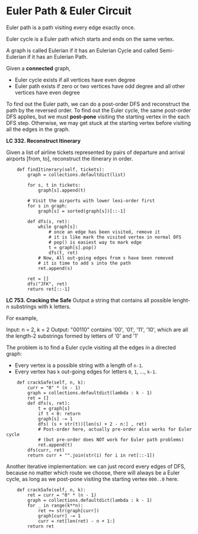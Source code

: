 # Euler Path & Euler Circuit

Euler path is a path visiting every edge exactly once.

Euler cycle is a Euler path which starts and ends on the same vertex.

A graph is called Eulerian if it has an Eulerian Cycle and called Semi-Eulerian if it has an Eulerian Path.

Given a **connected** graph, 
* Euler cycle exists if all vertices have even degree
* Euler path exists if zero or two vertices have odd degree and all other vertices have even degree

To find out the Euler path, we can do a post-order DFS and reconstruct the path by the reversed order.
To find out the Euler cycle, the same post-order DFS applies, but we must **post-pone** visiting the starting vertex in the each DFS step.
Otherwise, we may get stuck at the starting vertex before visiting all the edges in the graph.

**LC 332. Reconstruct Itinerary**

Given a list of airline tickets represented by pairs of departure and arrival airports [from, to], reconstruct the itinerary in order. 

```
    def findItinerary(self, tickets):
        graph = collections.defaultdict(list)
        
        for s, t in tickets:
            graph[s].append(t)
            
        # Visit the airports with lower lexi-order first
        for s in graph:
            graph[s] = sorted(graph[s])[::-1]
        
        def dfs(s, ret):
            while graph[s]:
                # once an edge has been visited, remove it
                # it is like mark the visited vertex in normal DFS
                # pop() is easiest way to mark edge
                t = graph[s].pop()
                dfs(t, ret)
            # Now, All out-going edges from s have been removed
            # it is time to add s into the path
            ret.append(s)
        
        ret = []
        dfs("JFK", ret)
        return ret[::-1]
```

**LC 753. Cracking the Safe**
Output a string that contains all possible lenght-n substrings with k letters.

For example,

Input: n = 2, k = 2
Output: "00110" contains '00', '01', '11', '10', which are all the length-2 substrings formed by letters of '0' and '1'

The problem is to find a Euler cycle visiting all the edges in a directed graph:
* Every vertex is a possible string with a length of `n-1`.
* Every vertex has `k` out-going edges for letters `0`, `1`, ..., `k-1`.

```
    def crackSafe(self, n, k):
        curr = "0" * (n - 1)
        graph = collections.defaultdict(lambda : k - 1)
        ret = []
        def dfs(s, ret):
            t = graph[s]
            if t < 0: return
            graph[s] -= 1
            dfs( (s + str(t))[len(s) + 2 - n:] , ret)
            # Post-order here, actually pre-order also works for Euler cycle 
            # (but pre-order does NOT work for Euler path problems)
            ret.append(t)
        dfs(curr, ret)
        return curr + "".join(str(i) for i in ret[::-1])
```

Another iterative implementation: we can just record every edges of DFS, 
because no matter which route we choose, there will always be a Euler cycle,
as long as we post-pone visiting the starting vertex `000..0` here.
```
    def crackSafe(self, n, k):
        ret = curr = "0" * (n - 1)
        graph = collections.defaultdict(lambda : k - 1)
        for _ in range(k**n):
            ret += str(graph[curr])
            graph[curr] -= 1
            curr = ret[len(ret) - n + 1:]
        return ret
```
